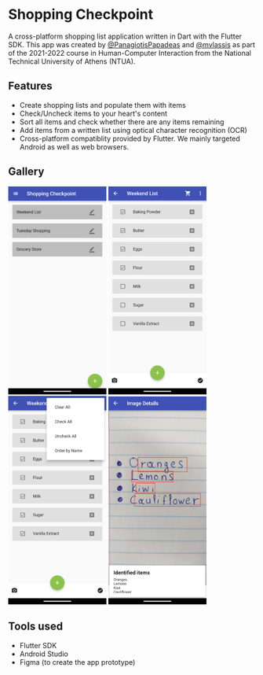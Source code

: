 # Shopping Checkpoint

A cross-platform shopping list application written in Dart with the Flutter SDK. This app was created by [@PanagiotisPapadeas](https://github.com/PanagiotisPapadeas) and [@mvlassis](https://github.com/mvlassis) as part of the 2021-2022 course in Human-Computer Interaction from the National Technical University of Athens (NTUA). 

## Features
- Create shopping lists and populate them with items
- Check/Uncheck items to your heart's content
- Sort all items and check whether there are any items remaining
- Add items from a written list using optical character recognition (OCR)
- Cross-platform compatiblity provided by Flutter. We mainly targeted Android as well as web browsers.

## Gallery
<img src="gallery/Main_Screen.png" width="200"> <img src="gallery/List_Screen.png" width="200"> <img src="gallery/List_Actions.png" width="200"> <img src="gallery/Camera_Scan.png" width="200">

## Tools used
- Flutter SDK
- Android Studio
- Figma (to create the app prototype)

